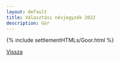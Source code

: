 ```yaml
---
layout: default
title: Választási névjegyzék 2022
description: Gór
---
```


{% include settlementHTMLs/Goor.html %}

[Vissza](./)